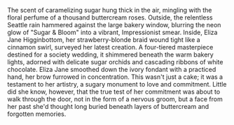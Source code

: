 The scent of caramelizing sugar hung thick in the air, mingling with the floral perfume of a thousand buttercream roses.  Outside, the relentless Seattle rain hammered against the large bakery window, blurring the neon glow of "Sugar & Bloom" into a vibrant, Impressionist smear. Inside, Eliza Jane Higginbottom, her strawberry-blonde braid wound tight like a cinnamon swirl, surveyed her latest creation.  A four-tiered masterpiece destined for a society wedding, it shimmered beneath the warm bakery lights, adorned with delicate sugar orchids and cascading ribbons of white chocolate.  Eliza Jane smoothed down the ivory fondant with a practiced hand, her brow furrowed in concentration.  This wasn't just a cake; it was a testament to her artistry, a sugary monument to love and commitment.  Little did she know, however, that the true test of her commitment was about to walk through the door, not in the form of a nervous groom, but a face from her past she'd thought long buried beneath layers of buttercream and forgotten memories.
